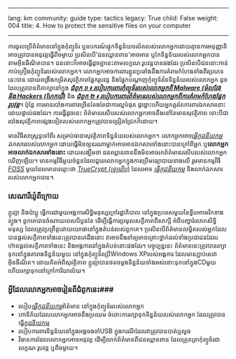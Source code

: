 

---

lang: km
community: guide
type: tactics
legacy: True
child: False
weight: 004
title: 4. How to protect the sensitive files on your computer

---

ការចូលប្រើព័ត៌មាននៅក្នុងកុំព្យូទ័រ ឬឧបករណ៍ផ្ទុកទិន្នន័យចល័តរបស់លោកអ្នកដោយគ្មានការអនុញ្ញាតិ អាចត្រូវបានអនុវត្តធ្វើពីចម្ងាយ  ប្រសិនបើ'ជនឈ្លានពាន'អាចអាន ឬកែទិន្នន័យរបស់លោកអ្នកបានតាមអ៊ីនធឺណិតបាន។ ជននោះក៏អាចធ្វើដូចគ្នានេះតាមលក្ខណៈរូបវន្តបានផងដែរ  ប្រសិនបើជននោះកាន់កាប់គ្រឿងកុំព្យូទ័ររបស់លោកអ្នក។ លោកអ្នកអាចការពារខ្លួនប្រឆាំងនឹងការគំរាមកំហែងទាំងពីរប្រភេទនេះបាន ដោយពង្រឹងកម្រិតសុវត្ថិភាពផ្នែករូបវន្ត និងផ្នែកបណ្តាញកុំព្យូទ័រនៃទិន្នន័យរបស់លោកអ្នក ដូចដែលត្រូវបានពិភាក្សានៅក្នុង    [***ជំពូក ១ ៖ របៀបការពារកុំព្យូទ័ររបស់លោកអ្នកពី Malware (ម៉លវែរ) និង Hackers (ហែកឃឺ)***](/km/chapter-1) និង [***ជំពូក ២ ៖ របៀបការពារព័ត៌មានរបស់លោកអ្នកពីការគំរាមកំហែងផ្នែករូបវន្ត***](/km/chapter-2)។ ប៉ុន្តែ ការមានរបាំងការពារច្រើនតែងតែជាការល្អបំផុត ដូច្នោះហើយអ្នកគួរតែការពារឯកសារនោះដោយផ្ទាល់ផងដែរ។ ការធ្វើដូចនេះ ព័ត៌មានរសើបរបស់លោកអ្នកអាចនឹងនៅតែមានសុវត្ថិភាព ទោះបីជារបាំងសុវត្ថិភាពផ្សេងទៀតរបស់លោកអ្នកត្រូវបានជ្រៀតជ្រែកក៏ដោយ។


មានវិធីសាស្ត្រទូទៅពីរ សម្រាប់ធានាសុវត្ថិភាពទិន្នន័យរបស់លោកអ្នក។ **លោកអ្នកអាច*[ធ្វើកូដនីយកម្ម](/km/glossary#Encryption)*ឯកសាររបស់លោកអ្នក** ដោយធ្វើមិនឲ្យនរណាម្នាក់អាចអានឯកសារទាំងនោះបានក្រៅពីអ្នក  ឬ**លោកអ្នកអាចលាក់ឯកសារទាំងនោះ** ដោយសង្ឃឹមថា ជនឈ្លានពាននឹងមិនអាចរកព័ត៌មានរសើបរបស់លោកអ្នកឃើញឡើយ។ មានកម្មវិធីមួយចំនួនដែលជួយលោកអ្នកក្នុងការប្រើមធ្យោបាយខាងលើ រួមមានកម្មវិធី [*FOSS*](/km/glossary#FOSS) មួយដែលមានឈ្មោះថា [*TrueCrypt (ទ្រូឃ្រីប)*](/km/glossary#TrueCrypt) ដែលអាច *[ធ្វើកូដនីយកម្ម](/km/glossary#Encryption)* និងលាក់ឯកសាររបស់លោកអ្នកបាន។



### សេណារីយ៉ូពីក្រោយ ###
<div class="background" markdown="1">
ក្លូដ្យា និងប៉ាប្លូ ធ្វើការជាមួយអង្គការសិទ្ធិមនុស្សក្រៅរដ្ឋាភិបាល នៅក្នុងប្រទេសមួយនៃទ្វីបអាមេរិកខាងត្បូង។ ពួកគេបានចំណាយពេលបីបួនខែ ដើម្បីធ្វើការប្រមូលសក្ខីភាពពីសាក្សី អំពីបញ្ហារំលោភសិទ្ធិមនុស្ស ដែលត្រូវប្រព្រឹត្តដោយយោធានៅក្នុងតំបន់របស់ពួកគេ។ ប្រសិនបើព័ត៌មានលម្អិតរបស់អ្នកដែលបានផ្តល់សក្ខីភាពទាំងនេះត្រូវបានគេដឹងនោះ វាអាចនឹងនាំឲ្យមានគ្រោះថ្នាក់ដល់ទាំងប្រជាជនដែលហ៊ានផ្តល់សក្ខីភាពទាំងនេះ និងអង្គការនៅក្នុងតំបន់នោះផងដែរ។ បច្ចុប្បន្ននេះ ព័ត៌មាននេះត្រូវបានរក្សាទុកនៅក្នុងតារាងទិន្នន័យមួយ នៅក្នុងកុំព្យូទ័រប្រើWindows XPរបស់អង្គការ ដែលមានភ្ជាប់សេវាអ៊ីនធឺណិត។ ដោយគិតអំពីសុវត្ថិភាព ក្លូដ្យាបានថតចម្លងទិន្នន័យទាំងអស់នោះទុកនៅក្នុងCDមួយ ហើយរក្សាទុកនៅក្រៅការិយាល័យ។
</div>




### អ្វីដែលលោកអ្នកអាចរៀនពីជំពូកនេះ### 

- របៀប[*ធ្វើកូដនីយកម្ម*](/km/glossary#Encryption)ព័ត៌មាន នៅក្នុងកុំព្យូទ័ររបស់លោកអ្នក
- ហានិភ័យដែលលោកអ្នកអាចនឹងប្រឈម ចំពោះការរក្សាទុកទិន្នន័យរបស់លោកអ្នក ដែលត្រូវបានធ្វើ[កូដនីយកម្ម](/km/glossary#Encryption) 
- របៀបការពារទិន្នន័យនៅក្នុងអង្គចងចាំUSB  ក្នុងករណីដែលវាត្រូវបានបាត់ឬលួច
- វិធានការដែលលោកអ្នកអាចអនុវត្ត ដើម្បីលាក់ព័ត៌មានពីជនឈ្លានពាន ដែលត្រួតត្រាកុំព្យូទ័រជាលក្ខណៈរូបវន្ត ឬពីចម្ងាយ។


